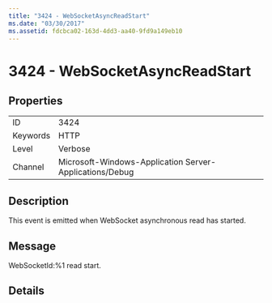 ```yaml
---
title: "3424 - WebSocketAsyncReadStart"
ms.date: "03/30/2017"
ms.assetid: fdcbca02-163d-4dd3-aa40-9fd9a149eb10
---
```

# 3424 - WebSocketAsyncReadStart
## Properties  
  
|||  
|-|-|  
|ID|3424|  
|Keywords|HTTP|  
|Level|Verbose|  
|Channel|Microsoft-Windows-Application Server-Applications/Debug|  
  
## Description  
 This event is emitted when WebSocket asynchronous read has started.  
  
## Message  
 WebSocketId:%1 read start.  
  
## Details
